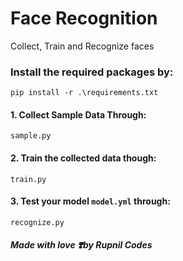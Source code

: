 # Face Recognition
Collect, Train and Recognize faces

### Install the required packages by:
```
pip install -r .\requirements.txt
```



#### 1. Collect Sample Data Through:
`sample.py`
#### 2. Train the collected data though:
`train.py`
#### 3. Test your model `model.yml` through:
`recognize.py`


##### Made with love ❣️by Rupnil Codes